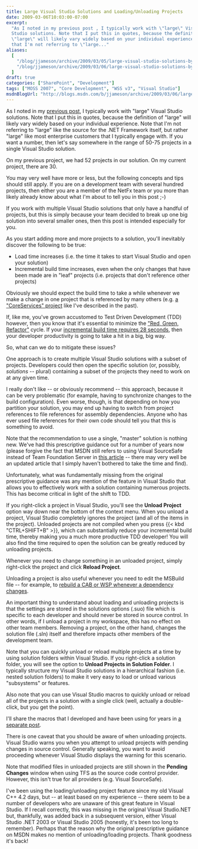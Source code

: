 ```yaml
---
title: Large Visual Studio Solutions and Loading/Unloading Projects
date: 2009-03-06T10:03:00-07:00
excerpt:
  "As I noted in my previous post , I typically work with \"large\" Visual
  Studio solutions. Note that I put this in quotes, because the definition of
  \"large\" will likely vary widely based on your individual experience. Note
  that I'm not referring to \"large..."
aliases:
  [
    "/blog/jjameson/archive/2009/03/05/large-visual-studio-solutions-by-loading-unloading-projects.aspx",
    "/blog/jjameson/archive/2009/03/06/large-visual-studio-solutions-by-loading-unloading-projects.aspx",
  ]
draft: true
categories: ["SharePoint", "Development"]
tags: ["MOSS 2007", "Core Development", "WSS v3", "Visual Studio"]
msdnBlogUrl: "http://blogs.msdn.com/b/jjameson/archive/2009/03/06/large-visual-studio-solutions-by-loading-unloading-projects.aspx"
---
```


As I noted in my
[previous post](/blog/jjameson/2009/03/06/why-i-m-not-a-fan-of-wspbuilder), I
typically work with "large" Visual Studio solutions. Note that I put this in
quotes, because the definition of "large" will likely vary widely based on your
individual experience. Note that I'm not referring to "large" like the source
for the .NET Framework itself, but rather "large" like most enterprise customers
that I typically engage with. If you want a number, then let's say somewhere in
the range of 50-75 projects in a single Visual Studio solution.

On my previous project, we had 52 projects in our solution. On my current
project, there are 30.

You may very well have more or less, but the following concepts and tips should
still apply. If you are on a development team with several hundred projects,
then either you are a member of the NetFx team or you more than likely already
know about what I'm about to tell you in this post ;-)

If you work with multiple Visual Studio solutions that only have a handful of
projects, but this is simply because your team decided to break up one big
solution into several smaller ones, then this post is intended especially for
you.

As you start adding more and more projects to a solution, you'll inevitably
discover the following to be true:

- Load time increases (i.e. the time it takes to start Visual Studio and open
  your solution)
- Incremental build time increases, even when the only changes that have been
  made are in "leaf" projects (i.e. projects that don't reference other
  projects)

Obviously we should expect the build time to take a while whenever we make a
change in one project that is referenced by many others (e.g.
[a "CoreServices" project](/blog/jjameson/2007/04/18/structure-visual-studio-solutions)
like I've described in the past).

If, like me, you've grown accustomed to Test Driven Development (TDD) however,
then you know that it's essential to minimize the
["Red, Green, Refactor"](http://msdn.microsoft.com/en-us/library/aa730844%28VS.80%29.aspx)
cycle. If your
[incremental build time requires 28 seconds](/blog/jjameson/2009/03/06/why-i-m-not-a-fan-of-wspbuilder),
then your developer productivity is going to take a hit in a big, big way.

So, what can we do to mitigate these issues?

One approach is to create multiple Visual Studio solutions with a subset of
projects. Developers could then open the specific solution (or, possibly,
_solutions_ -- plural) containing a subset of the projects they need to work on
at any given time.

I really don't like -- or obviously recommend -- this approach, because it can
be very problematic (for example, having to synchronize changes to the build
configuration). Even worse, though, is that depending on how you partition your
solution, you may end up having to switch from project references to file
references for assembly dependencies. Anyone who has ever used file references
for their own code should tell you that this is something to avoid.

Note that the recommendation to use a single, "master" solution is nothing new.
We've had this prescriptive guidance out for a number of years now (please
forgive the fact that MSDN still refers to using Visual SourceSafe instead of
Team Foundation Server in
[this article](http://msdn.microsoft.com/en-us/library/ms998208.aspx) -- there
may very well be an updated article that I simply haven't bothered to take the
time and find).

Unfortunately, what was fundamentally missing from the original prescriptive
guidance was any mention of the feature in Visual Studio that allows you to
effectively work with a solution containing numerous projects. This has become
critical in light of the shift to TDD.

If you right-click a project in Visual Studio, you'll see the **Unload Project**
option way down near the bottom of the context menu. When you unload a project,
Visual Studio completely ignores the project (and all of the items in the
project). Unloaded projects are not compiled when you press {{< kbd
"CTRL+SHIFT+B" >}}, which can substantially reduce your incremental build time,
thereby making you a much more productive TDD developer! You will also find the
time required to open the solution can be greatly reduced by unloading projects.

Whenever you need to change something in an unloaded project, simply right-click
the project and click **Reload Project**.

Unloading a project is also useful whenever you need to edit the MSBuild file --
for example, to
[rebuild a CAB or WSP whenever a dependency changes](/blog/jjameson/2008/04/10/a-better-way-to-build-sharepoint-solution-packages-and-cab-files).

An important thing to understand about loading and unloading projects is that
the settings are stored in the solutions options (.suo) file which is specific
to each developer and should never be stored in source control. In other words,
if I unload a project in my workspace, this has no effect on other team members.
Removing a project, on the other hand, changes the solution file (.sln) itself
and therefore impacts other members of the development team.

Note that you can quickly unload or reload multiple projects at a time by using
solution folders within Visual Studio. If you right-click a solution folder, you
will see the option to **Unload Projects in Solution Folder**. I typically
structure my Visual Studio solutions in a hierarchical fashion (i.e. nested
solution folders) to make it very easy to load or unload various "subsystems" or
features.

Also note that you can use Visual Studio macros to quickly unload or reload all
of the projects in a solution with a single click (well, actually a
double-click, but you get the point).

I'll share the macros that I developed and have been using for years in
[a separate post](/blog/jjameson/2009/03/11/visual-studio-macros-for-unloading-reloading-projects).

There is one caveat that you should be aware of when unloading projects. Visual
Studio warns you when you attempt to unload projects with pending changes in
source control. Generally speaking, you want to avoid proceeding whenever Visual
Studio displays the warning for this scenario.

Note that modified files in unloaded projects are still shown in the **Pending
Changes** window when using TFS as the source code control provider. However,
this isn't true for all providers (e.g. Visual SourceSafe).

I've been using the loading/unloading project feature since my old Visual C++
4.2 days, but -- at least based on my experience -- there seem to be a number of
developers who are unaware of this great feature in Visual Studio. If I recall
correctly, this was missing in the original Visual Studio.NET but, thankfully,
was added back in a subsequent version, either Visual Studio .NET 2003 or Visual
Studio 2005 (honestly, it's been too long to remember). Perhaps that the reason
why the original prescriptive guidance on MSDN makes no mention of
unloading/loading projects. Thank goodness it's back!

